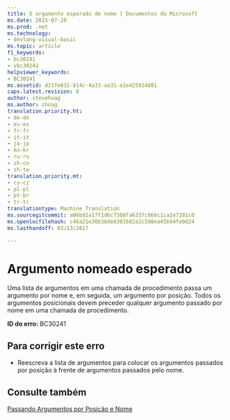 ```yaml
---
title: O argumento esperado de nome | Documentos do Microsoft
ms.date: 2015-07-20
ms.prod: .net
ms.technology:
- devlang-visual-basic
ms.topic: article
f1_keywords:
- bc30241
- vbc30241
helpviewer_keywords:
- BC30241
ms.assetid: d21fe832-814c-4a33-aa31-a1e425924881
caps.latest.revision: 8
author: stevehoag
ms.author: shoag
translation.priority.ht:
- de-de
- es-es
- fr-fr
- it-it
- ja-jp
- ko-kr
- ru-ru
- zh-cn
- zh-tw
translation.priority.mt:
- cs-cz
- pl-pl
- pt-br
- tr-tr
translationtype: Machine Translation
ms.sourcegitcommit: a06bd2a17f1d6c7308fa6337c866c1ca2e7281c0
ms.openlocfilehash: c46a21e38b36de8381682a2c598ea45b94fe0d24
ms.lasthandoff: 03/13/2017

---
```

# <a name="named-argument-expected"></a>Argumento nomeado esperado
Uma lista de argumentos em uma chamada de procedimento passa um argumento por nome e, em seguida, um argumento por posição. Todos os argumentos posicionais devem preceder qualquer argumento passado por nome em uma chamada de procedimento.  
  
 **ID do erro:** BC30241  
  
## <a name="to-correct-this-error"></a>Para corrigir este erro  
  
-   Reescreva a lista de argumentos para colocar os argumentos passados por posição à frente de argumentos passados pelo nome.  
  
## <a name="see-also"></a>Consulte também  
 [Passando Argumentos por Posição e Nome](../../visual-basic/programming-guide/language-features/procedures/passing-arguments-by-position-and-by-name.md)

